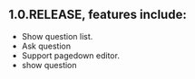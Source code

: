 ## 1.0.RELEASE, features include:
* Show question list.
* Ask question
 * Support pagedown editor.
* show question
